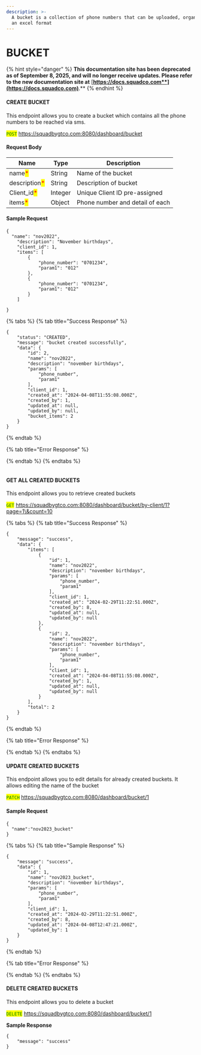 ```yaml
---
description: >-
  A bucket is a collection of phone numbers that can be uploaded, organized into
  an excel format
---
```


# BUCKET

{% hint style="danger" %}
**This documentation site has been deprecated as of September 8, 2025, and will no longer receive updates. Please refer to the new documentation site at** [**https://docs.squadco.com**](https://docs.squadco.com)**.**
{% endhint %}

#### CREATE BUCKET

This endpoint allows you to create a bucket which contains all the phone numbers to be reached via sms.

<mark style="color:green;">`POST`</mark> https://squadbygtco.com:8080/dashboard/bucket

#### Request Body

| Name                                          | Type    | Description                     |
| --------------------------------------------- | ------- | ------------------------------- |
| name<mark style="color:red;">\*</mark>        | String  | Name of the bucket              |
| description<mark style="color:red;">\*</mark> | String  | Description of bucket           |
| Client\_id<mark style="color:red;">\*</mark>  | Integer | Unique Client ID pre-assigned   |
| items<mark style="color:red;">\*</mark>       | Object  | Phone number and detail of each |

#### Sample Request

```
{
  "name": "nov2022",
    "description": "November birthdays",
    "client_id": 1,
    "items": [
        {
            "phone_number": "0701234",
            "param1": "012"
        },
        {
            "phone_number": "0701234",
            "param1": "012"
        }
    ]

}
```

{% tabs %}
{% tab title="Success Response" %}
```
{
    "status": "CREATED",
    "message": "bucket created successfully",
    "data": {
        "id": 2,
        "name": "nov2022",
        "description": "november birthdays",
        "params": [
            "phone_number",
            "param1"
        ],
        "client_id": 1,
        "created_at": "2024-04-08T11:55:08.000Z",
        "created_by": 1,
        "updated_at": null,
        "updated_by": null,
        "bucket_items": 2
    }
}
```
{% endtab %}

{% tab title="Error Response" %}

{% endtab %}
{% endtabs %}

```
```

#### GET ALL CREATED BUCKETS

This endpoint allows you to retrieve created buckets

<mark style="color:green;">`GET`</mark> https://squadbygtco.com:8080/dashboard/bucket/by-client/1?page=1\&count=10



{% tabs %}
{% tab title="Success Response" %}
```
{
    "message": "success",
    "data": {
        "items": [
            {
                "id": 1,
                "name": "nov2022",
                "description": "november birthdays",
                "params": [
                    "phone_number",
                    "param1"
                ],
                "client_id": 1,
                "created_at": "2024-02-29T11:22:51.000Z",
                "created_by": 8,
                "updated_at": null,
                "updated_by": null
            },
            {
                "id": 2,
                "name": "nov2022",
                "description": "november birthdays",
                "params": [
                    "phone_number",
                    "param1"
                ],
                "client_id": 1,
                "created_at": "2024-04-08T11:55:08.000Z",
                "created_by": 1,
                "updated_at": null,
                "updated_by": null
            }
        ],
        "total": 2
    }
}
```
{% endtab %}

{% tab title="Error Response" %}

{% endtab %}
{% endtabs %}

#### UPDATE CREATED BUCKETS

This endpoint allows you to edit details for already created buckets. It allows editing the name of the bucket

<mark style="color:green;">`PATCH`</mark> https://squadbygtco.com:8080/dashboard/bucket/1

#### Sample Request

```
{
  "name":"nov2023_bucket"
}
```

{% tabs %}
{% tab title="Sample Response" %}
```
{
    "message": "success",
    "data": {
        "id": 1,
        "name": "nov2023_bucket",
        "description": "november birthdays",
        "params": [
            "phone_number",
            "param1"
        ],
        "client_id": 1,
        "created_at": "2024-02-29T11:22:51.000Z",
        "created_by": 8,
        "updated_at": "2024-04-08T12:47:21.000Z",
        "updated_by": 1
    }
}
```
{% endtab %}

{% tab title="Error Response" %}

{% endtab %}
{% endtabs %}

#### DELETE CREATED BUCKETS

This endpoint allows you to delete a bucket

<mark style="color:green;">`DELETE`</mark> https://squadbygtco.com:8080/dashboard/bucket/1



**Sample Response**

```
{
    "message": "success"
}
```
